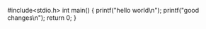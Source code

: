 #include<stdio.h>
int main()
{
    printf("hello world\n");
    printf("good  changes\n");
    return 0;
}
